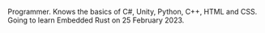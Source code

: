 Programmer.
Knows the basics of C#, Unity, Python, C++, HTML and CSS.
Going to learn Embedded Rust on 25 February 2023.
<!---
JatoMixo/JatoMixo is a ✨ special ✨ repository because its `README.md` (this file) appears on your GitHub profile.
You can click the Preview link to take a look at your changes.
--->
